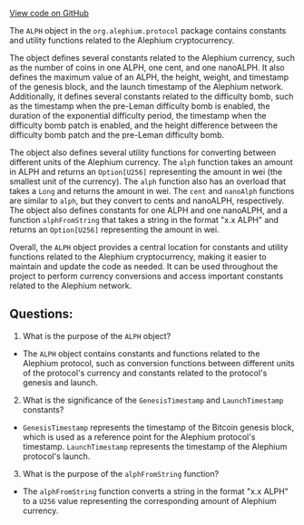 [View code on GitHub](https://github.com/alephium/alephium/protocol/src/main/scala/org/alephium/protocol/ALPH.scala)

The `ALPH` object in the `org.alephium.protocol` package contains constants and utility functions related to the Alephium cryptocurrency. 

The object defines several constants related to the Alephium currency, such as the number of coins in one ALPH, one cent, and one nanoALPH. It also defines the maximum value of an ALPH, the height, weight, and timestamp of the genesis block, and the launch timestamp of the Alephium network. Additionally, it defines several constants related to the difficulty bomb, such as the timestamp when the pre-Leman difficulty bomb is enabled, the duration of the exponential difficulty period, the timestamp when the difficulty bomb patch is enabled, and the height difference between the difficulty bomb patch and the pre-Leman difficulty bomb.

The object also defines several utility functions for converting between different units of the Alephium currency. The `alph` function takes an amount in ALPH and returns an `Option[U256]` representing the amount in wei (the smallest unit of the currency). The `alph` function also has an overload that takes a `Long` and returns the amount in wei. The `cent` and `nanoAlph` functions are similar to `alph`, but they convert to cents and nanoALPH, respectively. The object also defines constants for one ALPH and one nanoALPH, and a function `alphFromString` that takes a string in the format "x.x ALPH" and returns an `Option[U256]` representing the amount in wei.

Overall, the `ALPH` object provides a central location for constants and utility functions related to the Alephium cryptocurrency, making it easier to maintain and update the code as needed. It can be used throughout the project to perform currency conversions and access important constants related to the Alephium network.
## Questions: 
 1. What is the purpose of the `ALPH` object?
- The `ALPH` object contains constants and functions related to the Alephium protocol, such as conversion functions between different units of the protocol's currency and constants related to the protocol's genesis and launch.

2. What is the significance of the `GenesisTimestamp` and `LaunchTimestamp` constants?
- `GenesisTimestamp` represents the timestamp of the Bitcoin genesis block, which is used as a reference point for the Alephium protocol's timestamp. `LaunchTimestamp` represents the timestamp of the Alephium protocol's launch.

3. What is the purpose of the `alphFromString` function?
- The `alphFromString` function converts a string in the format "x.x ALPH" to a `U256` value representing the corresponding amount of Alephium currency.